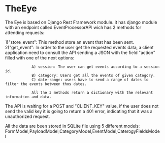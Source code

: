 # TheEye
The Eye is based on Django Rest Framework module. it has django module with an endpoint called EventProcessorAPI wich has 2 methods for attending requests:

 1)"store_event": This method store an event that has been sent.
 2)"get_event": In order to the user get the requested events data, a client application need to consult the API sending a JSON with the field "action" filled 
                with one of the next options:
                
                A) session: The user can get events according to a session id. 
                B) category: Users get all the events of given category.
                C) date-range: users have to send a range of dates to filter the events between thos dates.
                
                All the 3 methods return a dictionary with the relevant information and data.
 
The API is waiting for a POST and "CLIENT_KEY" value, if the user does not send the valid key it is going to return a 401 error, indicating that it was a unauthorized request. 

All the data are been stored in SQLite file using 5 different models: FormModel,PayloadModel,CategoryModel,EventModel,CaterogyFieldsModel
